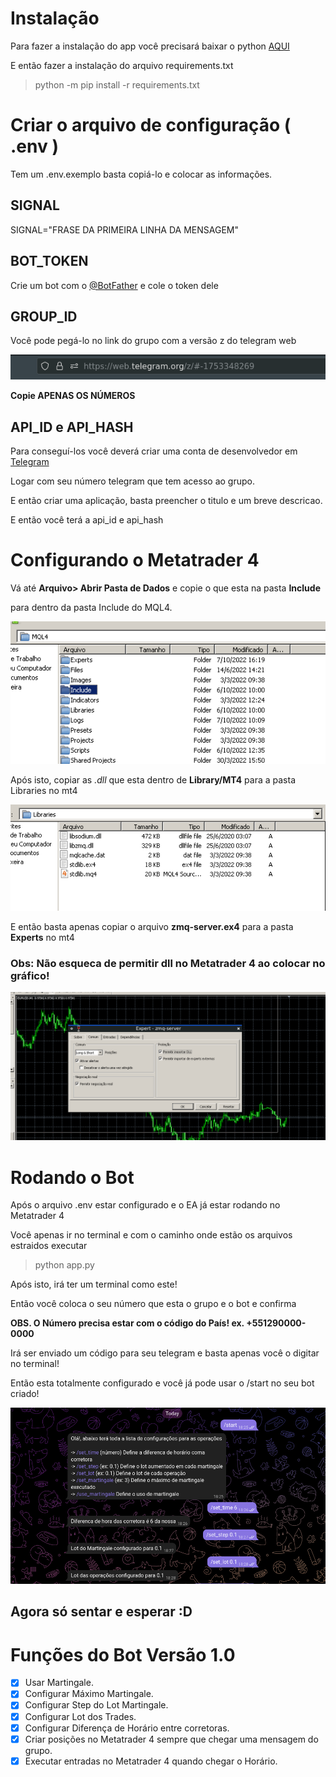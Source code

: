 # Instalação

Para fazer a instalação do app você precisará baixar o python [AQUI](https://www.python.org/downloads/)

E então fazer a instalação do arquivo requirements.txt
> python -m pip install -r requirements.txt

# Criar o arquivo de configuração ( .env )
Tem um .env.exemplo basta copiá-lo e colocar as informações.

## SIGNAL
SIGNAL="FRASE DA PRIMEIRA LINHA DA MENSAGEM"


## BOT_TOKEN
 Crie um bot com o [@BotFather](https://web.telegram.org/k/#@BotFather) e cole o token dele

## GROUP_ID
Você pode pegá-lo no link do grupo com a versão z do telegram web

![](static/link.png)

**Copie APENAS OS NÚMEROS**


## API_ID e API_HASH
Para conseguí-los você deverá criar uma conta de desenvolvedor em [Telegram](https://my.telegram.org/auth?to=apps)

Logar com seu número telegram que tem acesso ao grupo.

E então criar uma aplicação, basta preencher o titulo e um breve descricao.

E então você terá a api_id e api_hash

# Configurando o Metatrader 4

Vá até **Arquivo> Abrir Pasta de Dados** e copie o que esta na pasta **Include**

para dentro da pasta Include do MQL4.

![](static/include.png)

Após isto, copiar as *.dll* que esta dentro de **Library/MT4** para a pasta Libraries no mt4

![](static/library.png)

E então basta apenas copiar o arquivo **zmq-server.ex4** para a pasta **Experts** no mt4

### Obs: Não esqueca de permitir dll no Metatrader 4 ao colocar no gráfico!

![](static/permitir_dll.png)

# Rodando o Bot

Após o arquivo .env estar configurado e o EA já estar rodando no Metatrader 4

Você apenas ir no terminal e com o caminho onde estão os arquivos estraidos executar

> python app.py

Após isto, irá ter um terminal como este!


Então você coloca o seu número que esta o grupo e o bot e confirma

**OBS. O Número precisa estar com o código do País! ex. +551290000-0000**

Irá ser enviado um código para seu telegram e basta apenas você o digitar no terminal!

Então esta totalmente configurado e você já pode usar o /start no seu bot criado!

![](static/bot-telegram.png)


## Agora só sentar e esperar :D



# Funções do Bot Versão 1.0

- [x] Usar Martingale.
- [x] Configurar Máximo Martingale.
- [x] Configurar Step do Lot Martingale.
- [x] Configurar Lot dos Trades.
- [x] Configurar Diferença de Horário entre corretoras.
- [x] Criar posições no Metatrader 4 sempre que chegar uma mensagem do grupo.
- [x] Executar entradas no Metatrader 4 quando chegar o Horário.